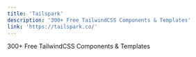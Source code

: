 ```yaml
---
title: 'Tailspark'
description: '300+ Free TailwindCSS Components & Templates'
link: 'https://tailspark.co/'
---
```

300+ Free TailwindCSS Components & Templates